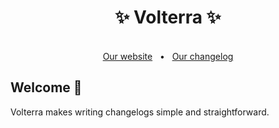 <div align="center">
  <h1>✨ Volterra ✨</h1>
  <br />
  <a href="https://www.volterra.app">Our website</a>
  <span>&nbsp;&nbsp;•&nbsp;&nbsp;</span>
  <a href="https://changelog.volterra.app/">Our changelog</a>
</div>


## Welcome 👋 

Volterra makes writing changelogs simple and straightforward.


<!--

**Here are some ideas to get you started:**

🙋‍♀️ A short introduction - what is your organization all about?
🌈 Contribution guidelines - how can the community get involved?
👩‍💻 Useful resources - where can the community find your docs? Is there anything else the community should know?
🍿 Fun facts - what does your team eat for breakfast?
🧙 Remember, you can do mighty things with the power of [Markdown](https://docs.github.com/github/writing-on-github/getting-started-with-writing-and-formatting-on-github/basic-writing-and-formatting-syntax)
-->
